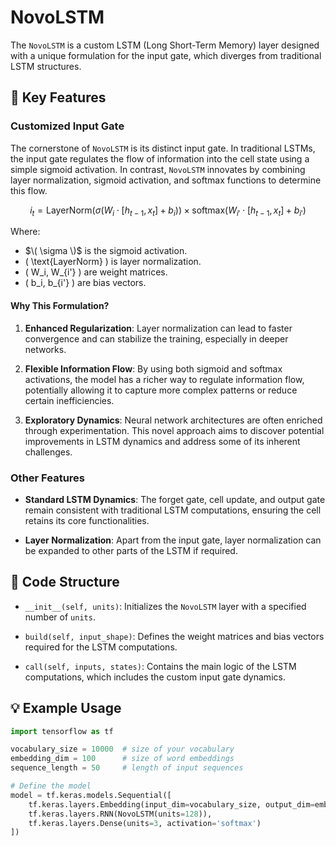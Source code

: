 # NovoLSTM

The `NovoLSTM` is a custom LSTM (Long Short-Term Memory) layer designed with a unique formulation for the input gate, which diverges from traditional LSTM structures.

## 🔑 **Key Features**

### Customized Input Gate

The cornerstone of `NovoLSTM` is its distinct input gate. In traditional LSTMs, the input gate regulates the flow of information into the cell state using a simple sigmoid activation. In contrast, `NovoLSTM` innovates by combining layer normalization, sigmoid activation, and softmax functions to determine this flow.

$$
i_t = \text{LayerNorm}(\sigma(W_i \cdot [h_{t-1}, x_t] + b_i)) \times \text{softmax}(W_{i'} \cdot [h_{t-1}, x_t] + b_{i'})
$$

Where:
- $`\( \sigma \)`$ is the sigmoid activation.
- \( \text{LayerNorm} \) is layer normalization.
- \( W_i, W_{i'} \) are weight matrices.
- \( b_i, b_{i'} \) are bias vectors.

#### Why This Formulation?

1. **Enhanced Regularization**: Layer normalization can lead to faster convergence and can stabilize the training, especially in deeper networks.

2. **Flexible Information Flow**: By using both sigmoid and softmax activations, the model has a richer way to regulate information flow, potentially allowing it to capture more complex patterns or reduce certain inefficiencies.

3. **Exploratory Dynamics**: Neural network architectures are often enriched through experimentation. This novel approach aims to discover potential improvements in LSTM dynamics and address some of its inherent challenges.

### Other Features

- **Standard LSTM Dynamics**: The forget gate, cell update, and output gate remain consistent with traditional LSTM computations, ensuring the cell retains its core functionalities.
  
- **Layer Normalization**: Apart from the input gate, layer normalization can be expanded to other parts of the LSTM if required.


## 📁 **Code Structure**

- `__init__(self, units)`: Initializes the `NovoLSTM` layer with a specified number of `units`.

- `build(self, input_shape)`: Defines the weight matrices and bias vectors required for the LSTM computations.

- `call(self, inputs, states)`: Contains the main logic of the LSTM computations, which includes the custom input gate dynamics.

## 💡 **Example Usage**

```python
import tensorflow as tf

vocabulary_size = 10000  # size of your vocabulary
embedding_dim = 100      # size of word embeddings
sequence_length = 50     # length of input sequences

# Define the model
model = tf.keras.models.Sequential([
    tf.keras.layers.Embedding(input_dim=vocabulary_size, output_dim=embedding_dim, input_length=sequence_length),
    tf.keras.layers.RNN(NovoLSTM(units=128)),
    tf.keras.layers.Dense(units=3, activation='softmax')
])

